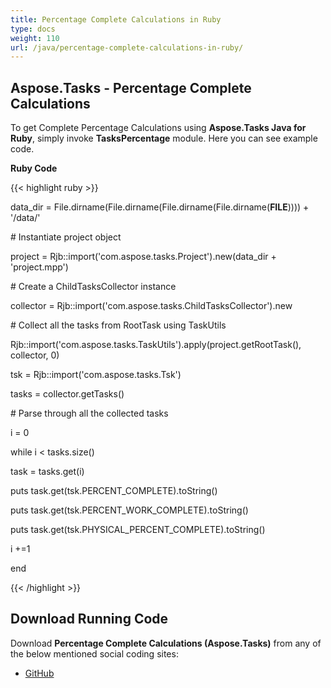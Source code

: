 ```yaml
---
title: Percentage Complete Calculations in Ruby
type: docs
weight: 110
url: /java/percentage-complete-calculations-in-ruby/
---
```


## **Aspose.Tasks - Percentage Complete Calculations**
To get Complete Percentage Calculations using **Aspose.Tasks Java for Ruby**, simply invoke **TasksPercentage** module. Here you can see example code.

**Ruby Code**

{{< highlight ruby >}}

 data_dir = File.dirname(File.dirname(File.dirname(File.dirname(__FILE__)))) + '/data/'



\# Instantiate project object

project = Rjb::import('com.aspose.tasks.Project').new(data_dir + 'project.mpp')

\# Create a ChildTasksCollector instance

collector = Rjb::import('com.aspose.tasks.ChildTasksCollector').new

\# Collect all the tasks from RootTask using TaskUtils

Rjb::import('com.aspose.tasks.TaskUtils').apply(project.getRootTask(), collector, 0)

tsk = Rjb::import('com.aspose.tasks.Tsk')

tasks = collector.getTasks()

\# Parse through all the collected tasks

i = 0

while i < tasks.size()

  task = tasks.get(i)

  puts task.get(tsk.PERCENT_COMPLETE).toString()

  puts task.get(tsk.PERCENT_WORK_COMPLETE).toString()

  puts task.get(tsk.PHYSICAL_PERCENT_COMPLETE).toString()

  i +=1

end

{{< /highlight >}}
## **Download Running Code**
Download **Percentage Complete Calculations (Aspose.Tasks)** from any of the below mentioned social coding sites:

- [GitHub](https://github.com/aspose-tasks/Aspose.Tasks-for-Java/blob/master/Plugins/Aspose_Tasks_Java_for_Ruby/lib/asposetasksjava/Tasks/taskspercentage.rb)
